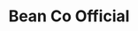 ---
title: Bean Co Official
description: "Co-Owner"
list:
  collection: projects
  filter: "item.experience.communities contains 'bean-co-official'"
---